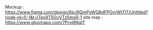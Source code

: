 Mockup : https://www.figma.com/design/6pJ9QmPsWQ8dFPOvrWtTIT/Untitled?node-id=0-1&t=ITex9T5GvVTz5msR-1
site map : https://www.gloomaps.com/7Prxj6NgtT
